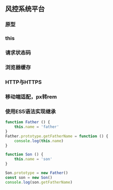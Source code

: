 ## 风控系统平台
### 原型
### this
### 请求状态码
### 浏览器缓存
### HTTP与HTTPS
### 移动端适配，px转rem
### 使用ES5语法实现继承
```js
function Father () {
    this.name = 'father'
}
Father.prototype.getFatherName = function () {
    console.log(this.name)
}

function Son () {
    this.name = 'son'
}

Son.prototype = new Father()
const son = new Son()
console.log(son.getFatherName)
```